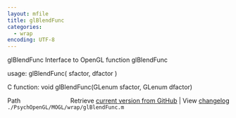 ```yaml
---
layout: mfile
title: glBlendFunc
categories:
  - wrap
encoding: UTF-8
---
```


glBlendFunc  Interface to OpenGL function glBlendFunc  

usage:  glBlendFunc( sfactor, dfactor )  

C function:  void glBlendFunc(GLenum sfactor, GLenum dfactor)  


<div class="code_header" style="text-align:right;">
  <span style="float:left;">Path&nbsp;&nbsp;</span> <span class="counter">Retrieve <a href=
  "https://raw.github.com/Psychtoolbox-3/Psychtoolbox-3/beta/./PsychOpenGL/MOGL/wrap/glBlendFunc.m">current version from GitHub</a> | View <a href=
  "https://github.com/Psychtoolbox-3/Psychtoolbox-3/commits/beta/./PsychOpenGL/MOGL/wrap/glBlendFunc.m">changelog</a></span>
</div>
<div class="code">
  <code>./PsychOpenGL/MOGL/wrap/glBlendFunc.m</code>
</div>
